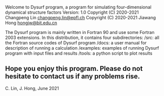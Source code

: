 Welcome to Dysurf program, a program for simulating four-dimensional dynamical structure factors
Version: 1.0
Copyright (C) 2020-2021 Changpeng Lin <changpeng.lin@epfl.ch>
Copyright (C) 2020-2021 Jiawang Hong <hongjw@bit.edu.cn>

The Dysurf program is mainly written in Fortran 90 and use some Fortran 2003 extensions.
In this distribution, it contains four subdirectories:
/src: all the Fortran source codes of Dysurf program
/docs: a user manual for description of running a calculation
/examples: examples of running Dysurf program with input files and results
/tools: a python script to plot results

Hope you enjoy this program. Please do not hesitate to contact us if any problems rise.
------------------------------------------------------------------------------------------
C. Lin, J. Hong, June 2021